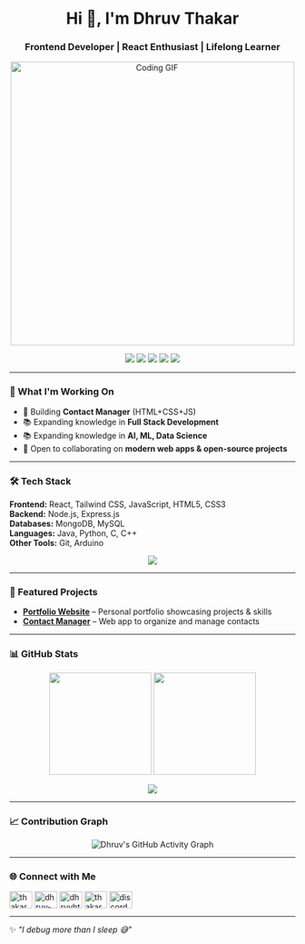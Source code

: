 <h1 align="center">Hi 👋, I'm Dhruv Thakar</h1>
<h3 align="center">Frontend Developer | React Enthusiast | Lifelong Learner</h3>

<p align="center">
  <img src="https://media.giphy.com/media/qgQUggAC3Pfv687qPC/giphy.gif" width="500" alt="Coding GIF" />
</p>

<p align="center">
  <a href="https://dhruvht612.github.io/Portfolio/"><img src="https://img.shields.io/badge/Portfolio-%2300C7B7.svg?&style=for-the-badge&logo=google-chrome&logoColor=white" /></a>
  <a href="mailto:thakardhruvh@gmail.com"><img src="https://img.shields.io/badge/Email-D14836?style=for-the-badge&logo=gmail&logoColor=white" /></a>
  <a href="https://linkedin.com/in/dhruv-thakar"><img src="https://img.shields.io/badge/LinkedIn-%230077B5.svg?&style=for-the-badge&logo=linkedin&logoColor=white" /></a>
  <a href="https://twitter.com/thakardhruv612"><img src="https://img.shields.io/badge/Twitter-%231DA1F2.svg?&style=for-the-badge&logo=twitter&logoColor=white" /></a>
  <a href="https://instagram.com/dhruvht_200612"><img src="https://img.shields.io/badge/Instagram-%23E4405F.svg?&style=for-the-badge&logo=instagram&logoColor=white" /></a>
</p>

---

### 🔭 What I'm Working On
- 🚀 Building **Contact Manager** (HTML+CSS+JS)  
- 📚 Expanding knowledge in **Full Stack Development**
- 📚 Expanding knowledge in **AI, ML, Data Science**
- 🤝 Open to collaborating on **modern web apps & open-source projects**  
---

### 🛠 Tech Stack
**Frontend:** React, Tailwind CSS, JavaScript, HTML5, CSS3  
**Backend:** Node.js, Express.js  
**Databases:** MongoDB, MySQL  
**Languages:** Java, Python, C, C++  
**Other Tools:** Git, Arduino  

<p align="center">
  <img src="https://skillicons.dev/icons?i=react,tailwind,js,html,css,nodejs,express,mongodb,mysql,java,python,c,cpp,git,linux,matlab,arduino" />
</p>

---

### 📌 Featured Projects
- [**Portfolio Website**](https://dhruvht612.github.io/Portfolio/) – Personal portfolio showcasing projects & skills  
- [**Contact Manager**](https://github.com/dhruvht612/contact-manager) – Web app to organize and manage contacts  

---

### 📊 GitHub Stats
<p align="center">
  <img src="https://github-readme-stats.vercel.app/api?username=dhruvht612&show_icons=true&theme=tokyonight" height="180" />
  <img src="https://github-readme-stats.vercel.app/api/top-langs/?username=dhruvht612&layout=compact&theme=tokyonight" height="180" />
</p>

<p align="center">
  <img src="https://github-readme-streak-stats.herokuapp.com?user=dhruvht612&theme=tokyonight" />
</p>

---

### 📈 Contribution Graph
<p align="center">
  <img src="https://github-readme-activity-graph.vercel.app/graph?username=dhruvht612&theme=tokyo-night" alt="Dhruv's GitHub Activity Graph" />
</p>

---

### 🌐 Connect with Me
<p align="left">
<a href="https://twitter.com/thakardhruv612" target="blank"><img align="center" src="https://raw.githubusercontent.com/rahuldkjain/github-profile-readme-generator/master/src/images/icons/Social/twitter.svg" alt="thakardhruv612" height="30" width="40" /></a>
<a href="https://linkedin.com/in/dhruv-thakar" target="blank"><img align="center" src="https://raw.githubusercontent.com/rahuldkjain/github-profile-readme-generator/master/src/images/icons/Social/linked-in-alt.svg" alt="dhruv-thakar" height="30" width="40" /></a>
<a href="https://instagram.com/dhruvht_200612" target="blank"><img align="center" src="https://raw.githubusercontent.com/rahuldkjain/github-profile-readme-generator/master/src/images/icons/Social/instagram.svg" alt="dhruvht_200612" height="30" width="40" /></a>
<a href="https://www.hackerrank.com/thakardhruvh" target="blank"><img align="center" src="https://raw.githubusercontent.com/rahuldkjain/github-profile-readme-generator/master/src/images/icons/Social/hackerrank.svg" alt="thakardhruvh" height="30" width="40" /></a>
<a href="https://discord.gg/1386010338184400958l" target="blank"><img align="center" src="https://raw.githubusercontent.com/rahuldkjain/github-profile-readme-generator/master/src/images/icons/Social/discord.svg" alt="discord" height="30" width="40" /></a>
</p>

---

✨ *"I debug more than I sleep 😅"*  
